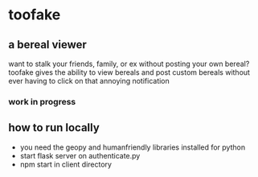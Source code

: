 # toofake
## a bereal viewer

want to stalk your friends, family, or ex without posting your own bereal? 
toofake gives the ability to view bereals and post custom bereals without ever having to click on that annoying notification

### work in progress

## how to run locally

- you need the geopy and humanfriendly libraries installed for python
- start flask server on authenticate.py
- npm start in client directory
